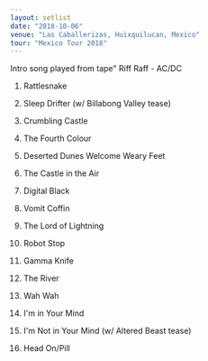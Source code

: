 ```yaml
---
layout: setlist
date: "2018-10-06"
venue: "Las Caballerizas, Huixquilucan, Mexico"
tour: "Mexico Tour 2018"
---
```



Intro song played from tape" Riff Raff - AC/DC

 1. Rattlesnake

 2. Sleep Drifter
    (w/ Billabong Valley tease)

 3. Crumbling Castle

 4. The Fourth Colour

 5. Deserted Dunes Welcome Weary Feet

 6. The Castle in the Air

 7. Digital Black

 8. Vomit Coffin

 9. The Lord of Lightning

10. Robot Stop

11. Gamma Knife

12. The River

13. Wah Wah

14. I'm in Your Mind

15. I'm Not in Your Mind
    (w/ Altered Beast tease)

16. Head On/Pill


